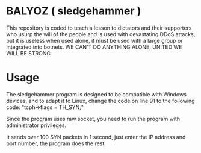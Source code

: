 # BALYOZ ( sledgehammer )
This repository is coded to teach a lesson to dictators and their supporters who usurp the will of the people and is used with devastating DDoS attacks, but it is useless when used alone, it must be used with a large group or integrated into botnets. WE CAN'T DO ANYTHING ALONE, UNITED WE WILL BE STRONG

# Usage
The sledgehammer program is designed to be compatible with Windows devices, and to adapt it to Linux, change the code on line 91 to the following code: "tcph->flags = TH_SYN;"

Since the program uses raw socket, you need to run the program with administrator privileges.

It sends over 100 SYN packets in 1 second, just enter the IP address and port number, the program does the rest.

